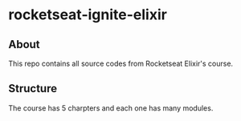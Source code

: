 # rocketseat-ignite-elixir

## About

This repo contains all source codes from Rocketseat Elixir's course.

## Structure

The course has 5 charpters and each one has many modules.
